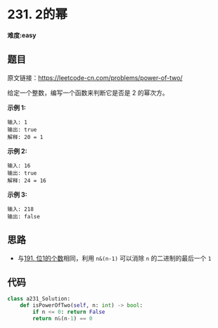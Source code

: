 # 231. 2的幂
**难度:easy**
## 题目
原文链接：https://leetcode-cn.com/problems/power-of-two/

给定一个整数，编写一个函数来判断它是否是 2 的幂次方。

**示例 1:**
```
输入: 1
输出: true
解释: 20 = 1
```
**示例 2:**
```
输入: 16
输出: true
解释: 24 = 16
```
**示例 3:**
```
输入: 218
输出: false
```
## 思路
* 与[191. 位1的个数](https://github.com/czzbb/leetcode-python/blob/master/code/0191-%E4%BD%8D1%E7%9A%84%E4%B8%AA%E6%95%B0.md)相同，利用 `n&(n-1)` 可以消除 `n` 的二进制的最后一个 `1`

## 代码
```python
class a231_Solution:
    def isPowerOfTwo(self, n: int) -> bool:
        if n <= 0: return False
        return n&(n-1) == 0
```

